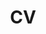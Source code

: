 ---
# layout: cv
# permalink: /cv/
# title: cv
# nav: true
# nav_order: 5
# cv_pdf: example_pdf.pdf # you can also use external links here
# description: This is a description of the page. You can modify it in '_pages/cv.md'. You can also change or remove the top pdf download button.
# toc:
#   sidebar: left
layout: redirect
title: 'CV <i class="fas fa-download"></i>'
nav: true
nav_order: 4
redirect: '{{ "/assets/pdf/CV.pdf" | absolute_url }}'
target: _blank
---